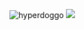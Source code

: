![hyperdoggo](https://media.giphy.com/media/3o7abAHdYvZdBNnGZq/giphy.gif) ![](https://github-readme-stats.vercel.app/api?username=chartgerink&theme=graywhite)
